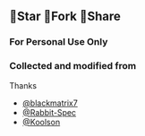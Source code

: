## 🚫Star 🚫Fork 🚫Share
  
### For Personal Use Only

    
### Collected and modified from       
Thanks  
- [@blackmatrix7](https://github.com/blackmatrix7)
- [@Rabbit-Spec](https://github.com/Rabbit-Spec)
- [@Koolson](https://github.com/Koolson)
